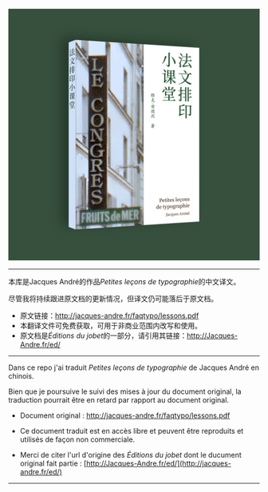 ![](img/cover2.jpg)

---

本库是Jacques André的作品*Petites leçons de typographie*的中文译文。

尽管我将持续跟进原文档的更新情况，但译文仍可能落后于原文档。

- 原文链接：http://jacques-andre.fr/faqtypo/lessons.pdf
- 本翻译文件可免费获取，可用于非商业范围内改写和使用。
- 原文档是*Éditions du jobet*的一部分，请引用其链接：http://Jacques-Andre.fr/ed/

---

Dans ce repo j'ai traduit *Petites leçons de typographie* de Jacques André en chinois. 

Bien que je poursuive le suivi des mises à jour du document original, la traduction pourrait être en retard par rapport au document original.

- Document original : http://jacques-andre.fr/faqtypo/lessons.pdf

- Ce document traduit est en accès libre et peuvent être reproduits et utilisés de façon non commerciale. 
- Merci de citer l'url d'origine des *Éditions du jobet* dont le ducument original fait partie : [http://Jacques-Andre.fr/ed/](http://jacques-andre.fr/ed/)

---

